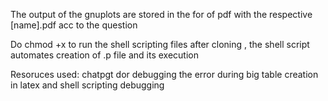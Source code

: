 The output of the gnuplots are stored in the for of pdf with the respective [name].pdf acc to the question

Do chmod +x to run the shell scripting files after cloning , the shell script automates creation of  .p file and its execution

Resoruces used: chatpgt dor debugging the error during big table creation in latex and shell scripting debugging
